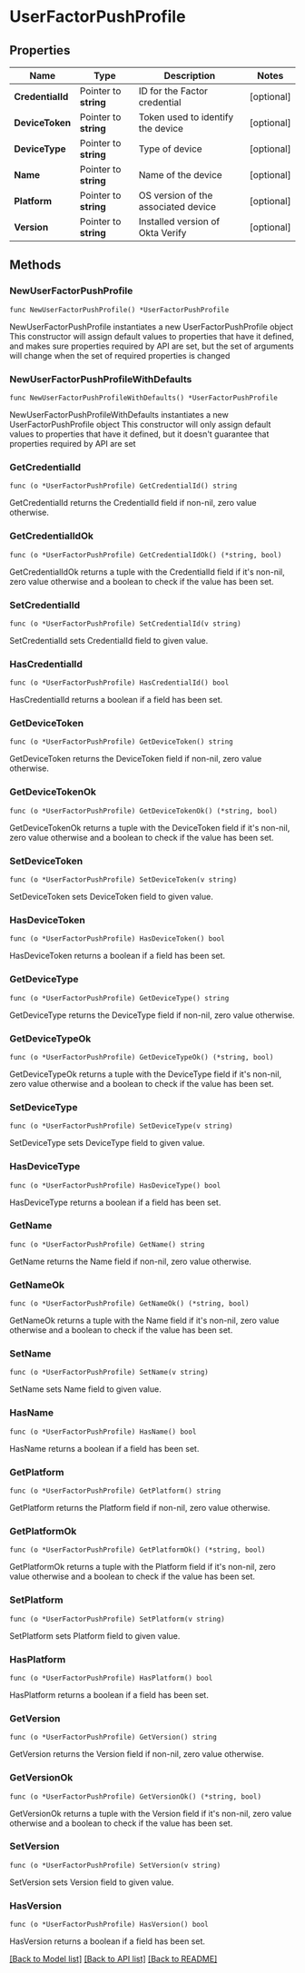 # UserFactorPushProfile

## Properties

Name | Type | Description | Notes
------------ | ------------- | ------------- | -------------
**CredentialId** | Pointer to **string** | ID for the Factor credential | [optional] 
**DeviceToken** | Pointer to **string** | Token used to identify the device | [optional] 
**DeviceType** | Pointer to **string** | Type of device | [optional] 
**Name** | Pointer to **string** | Name of the device | [optional] 
**Platform** | Pointer to **string** | OS version of the associated device | [optional] 
**Version** | Pointer to **string** | Installed version of Okta Verify | [optional] 

## Methods

### NewUserFactorPushProfile

`func NewUserFactorPushProfile() *UserFactorPushProfile`

NewUserFactorPushProfile instantiates a new UserFactorPushProfile object
This constructor will assign default values to properties that have it defined,
and makes sure properties required by API are set, but the set of arguments
will change when the set of required properties is changed

### NewUserFactorPushProfileWithDefaults

`func NewUserFactorPushProfileWithDefaults() *UserFactorPushProfile`

NewUserFactorPushProfileWithDefaults instantiates a new UserFactorPushProfile object
This constructor will only assign default values to properties that have it defined,
but it doesn't guarantee that properties required by API are set

### GetCredentialId

`func (o *UserFactorPushProfile) GetCredentialId() string`

GetCredentialId returns the CredentialId field if non-nil, zero value otherwise.

### GetCredentialIdOk

`func (o *UserFactorPushProfile) GetCredentialIdOk() (*string, bool)`

GetCredentialIdOk returns a tuple with the CredentialId field if it's non-nil, zero value otherwise
and a boolean to check if the value has been set.

### SetCredentialId

`func (o *UserFactorPushProfile) SetCredentialId(v string)`

SetCredentialId sets CredentialId field to given value.

### HasCredentialId

`func (o *UserFactorPushProfile) HasCredentialId() bool`

HasCredentialId returns a boolean if a field has been set.

### GetDeviceToken

`func (o *UserFactorPushProfile) GetDeviceToken() string`

GetDeviceToken returns the DeviceToken field if non-nil, zero value otherwise.

### GetDeviceTokenOk

`func (o *UserFactorPushProfile) GetDeviceTokenOk() (*string, bool)`

GetDeviceTokenOk returns a tuple with the DeviceToken field if it's non-nil, zero value otherwise
and a boolean to check if the value has been set.

### SetDeviceToken

`func (o *UserFactorPushProfile) SetDeviceToken(v string)`

SetDeviceToken sets DeviceToken field to given value.

### HasDeviceToken

`func (o *UserFactorPushProfile) HasDeviceToken() bool`

HasDeviceToken returns a boolean if a field has been set.

### GetDeviceType

`func (o *UserFactorPushProfile) GetDeviceType() string`

GetDeviceType returns the DeviceType field if non-nil, zero value otherwise.

### GetDeviceTypeOk

`func (o *UserFactorPushProfile) GetDeviceTypeOk() (*string, bool)`

GetDeviceTypeOk returns a tuple with the DeviceType field if it's non-nil, zero value otherwise
and a boolean to check if the value has been set.

### SetDeviceType

`func (o *UserFactorPushProfile) SetDeviceType(v string)`

SetDeviceType sets DeviceType field to given value.

### HasDeviceType

`func (o *UserFactorPushProfile) HasDeviceType() bool`

HasDeviceType returns a boolean if a field has been set.

### GetName

`func (o *UserFactorPushProfile) GetName() string`

GetName returns the Name field if non-nil, zero value otherwise.

### GetNameOk

`func (o *UserFactorPushProfile) GetNameOk() (*string, bool)`

GetNameOk returns a tuple with the Name field if it's non-nil, zero value otherwise
and a boolean to check if the value has been set.

### SetName

`func (o *UserFactorPushProfile) SetName(v string)`

SetName sets Name field to given value.

### HasName

`func (o *UserFactorPushProfile) HasName() bool`

HasName returns a boolean if a field has been set.

### GetPlatform

`func (o *UserFactorPushProfile) GetPlatform() string`

GetPlatform returns the Platform field if non-nil, zero value otherwise.

### GetPlatformOk

`func (o *UserFactorPushProfile) GetPlatformOk() (*string, bool)`

GetPlatformOk returns a tuple with the Platform field if it's non-nil, zero value otherwise
and a boolean to check if the value has been set.

### SetPlatform

`func (o *UserFactorPushProfile) SetPlatform(v string)`

SetPlatform sets Platform field to given value.

### HasPlatform

`func (o *UserFactorPushProfile) HasPlatform() bool`

HasPlatform returns a boolean if a field has been set.

### GetVersion

`func (o *UserFactorPushProfile) GetVersion() string`

GetVersion returns the Version field if non-nil, zero value otherwise.

### GetVersionOk

`func (o *UserFactorPushProfile) GetVersionOk() (*string, bool)`

GetVersionOk returns a tuple with the Version field if it's non-nil, zero value otherwise
and a boolean to check if the value has been set.

### SetVersion

`func (o *UserFactorPushProfile) SetVersion(v string)`

SetVersion sets Version field to given value.

### HasVersion

`func (o *UserFactorPushProfile) HasVersion() bool`

HasVersion returns a boolean if a field has been set.


[[Back to Model list]](../README.md#documentation-for-models) [[Back to API list]](../README.md#documentation-for-api-endpoints) [[Back to README]](../README.md)


